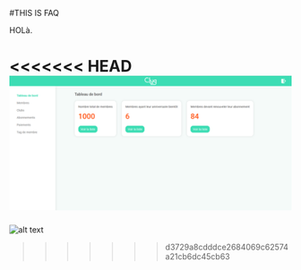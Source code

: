 #THIS IS FAQ

HOLà.

<<<<<<< HEAD
![alt text](./assets/img/cap1.PNG "Logo Title Text 1")
=======
![alt text](/assets/cap1.PNG "Logo Title Text 1")
>>>>>>> d3729a8cdddce2684069c62574a21cb6dc45cb63
